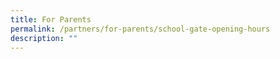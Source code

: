```yaml
---
title: For Parents
permalink: /partners/for-parents/school-gate-opening-hours
description: ""
---
```



